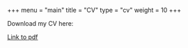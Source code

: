+++
menu = "main"
title = "CV"
type = "cv"
weight = 10
+++

Download my CV here:

[Link to pdf](../pdf/Dittrich_cv.pdf)


